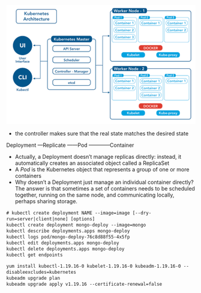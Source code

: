 ![](./images/k8sArch.png)

- the controller makes sure that the real state matches the desired state

Deployment
—Replicate
——Pod
————Container

- Actually, a Deployment doesn’t manage replicas directly: instead, it automatically creates an associated object called a ReplicaSet
- A *Pod* is the Kubernetes object that represents a group of one or more containers
- Why doesn’t a Deployment just manage an individual container directly? The answer is that sometimes a set of containers needs to be scheduled together, running on the same node, and communicating locally, perhaps sharing storage. 

```shell
# kubectl create deployment NAME --image=image [--dry-run=server|client|none] [options]
kubectl create deployment mongo-deploy --image=mongo
kubectl describe deployments.apps mongo-deploy
kubectl logs pod/mongo-deploy-76c8d88f55-4x5fp
kubectl edit deployments.apps mongo-deploy
kubectl delete deployments.apps mongo-deploy
kubectl get endpoints
```

```shell
yum install kubectl-1.19.16-0 kubelet-1.19.16-0 kubeadm-1.19.16-0 --disableexcludes=kubernetes
kubeadm upgrade plan
kubeadm upgrade apply v1.19.16 --certificate-renewal=false 
```
